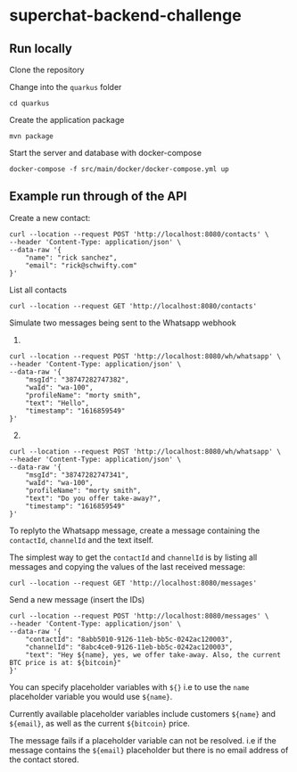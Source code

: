 # superchat-backend-challenge

## Run locally

Clone the repository

Change into the `quarkus` folder

    cd quarkus

Create the application package

    mvn package

Start the server and database with docker-compose

    docker-compose -f src/main/docker/docker-compose.yml up

## Example run through of the API

Create a new contact:

    curl --location --request POST 'http://localhost:8080/contacts' \
    --header 'Content-Type: application/json' \
    --data-raw '{
        "name": "rick sanchez",
        "email": "rick@schwifty.com"
    }'


List all contacts

    curl --location --request GET 'http://localhost:8080/contacts'


Simulate two messages being sent to the Whatsapp webhook

1.

    curl --location --request POST 'http://localhost:8080/wh/whatsapp' \
    --header 'Content-Type: application/json' \
    --data-raw '{
        "msgId": "38747282747382",
        "waId": "wa-100",
        "profileName": "morty smith",
        "text": "Hello",
        "timestamp": "1616859549"
    }'

2.

    curl --location --request POST 'http://localhost:8080/wh/whatsapp' \
    --header 'Content-Type: application/json' \
    --data-raw '{
        "msgId": "38747282747341",
        "waId": "wa-100",
        "profileName": "morty smith",
        "text": "Do you offer take-away?",
        "timestamp": "1616859549"
    }'


To replyto the Whatsapp message, create a message containing the `contactId`, `channelId` and the text itself.

The simplest way to get the `contactId` and `channelId` is by listing all messages and copying the values of the last received message:

    curl --location --request GET 'http://localhost:8080/messages'

Send a new message (insert the IDs)

    curl --location --request POST 'http://localhost:8080/messages' \
    --header 'Content-Type: application/json' \
    --data-raw '{
        "contactId": "8abb5010-9126-11eb-bb5c-0242ac120003",
        "channelId": "8abc4ce0-9126-11eb-bb5c-0242ac120003",
        "text": "Hey ${name}, yes, we offer take-away. Also, the current BTC price is at: ${bitcoin}"
    }'


You can specify placeholder variables with `${}` i.e to use the `name` placeholder variable you would use `${name}`.

Currently available placeholder variables include customers `${name}` and `${email}`, as well as the current `${bitcoin}` price.

The message fails if a placeholder variable can not be resolved. i.e if the message contains the `${email}` placeholder but there is no email address of the contact stored.